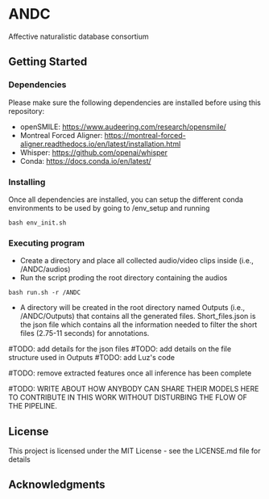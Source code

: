 # ANDC
Affective naturalistic database consortium


## Getting Started

### Dependencies

Please make sure the following dependencies are installed before using this repository:

* openSMILE: https://www.audeering.com/research/opensmile/
* Montreal Forced Aligner: https://montreal-forced-aligner.readthedocs.io/en/latest/installation.html
* Whisper: https://github.com/openai/whisper
* Conda: https://docs.conda.io/en/latest/

### Installing
Once all dependencies are installed, you can setup the different conda environments to be used by going to /env_setup and running 
```
bash env_init.sh
```

### Executing program
* Create a directory and place all collected audio/video clips inside (i.e., /ANDC/audios)
* Run the script proding the root directory containing the audios
```
bash run.sh -r /ANDC
```
* A directory will be created in the root directory named Outputs (i.e., /ANDC/Outputs) that contains all the generated files. Short_files.json is the json file which contains all the information needed to filter the short files (2.75-11 seconds) for annotations.

#TODO: add details for the json files
#TODO: add details on the file structure used in Outputs
#TODO: add Luz's code


#TODO: remove extracted features once all inference has been complete

#TODO: WRITE ABOUT HOW ANYBODY CAN SHARE THEIR MODELS HERE TO CONTRIBUTE IN THIS WORK WITHOUT DISTURBING THE FLOW OF THE PIPELINE.


## License

This project is licensed under the MIT License - see the LICENSE.md file for details

## Acknowledgments
